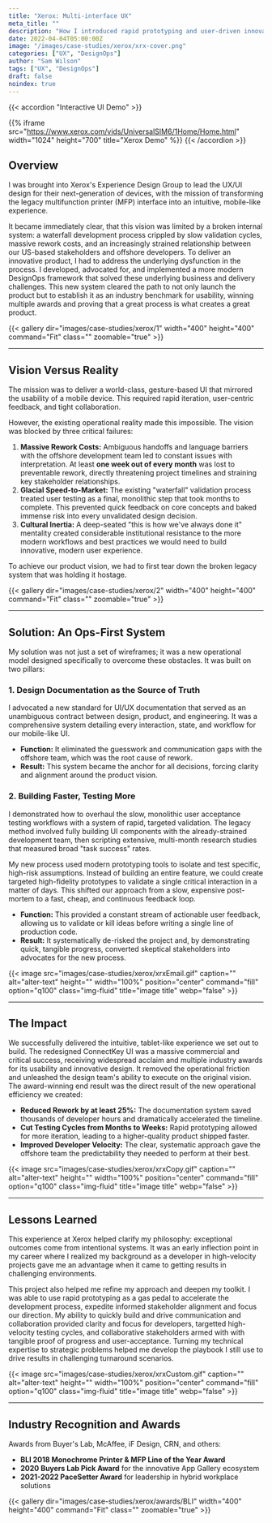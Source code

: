 ```yaml
---
title: "Xerox: Multi-interface UX"
meta_title: ""
description: "How I introduced rapid prototyping and user-driven innovation at a legacy company, resulting in award-winning products."
date: 2022-04-04T05:00:00Z
image: "/images/case-studies/xerox/xrx-cover.png"
categories: ["UX", "DesignOps"]
author: "Sam Wilson"
tags: ["UX", "DesignOps"]
draft: false
noindex: true
---
```

{{< accordion "Interactive UI Demo" >}}

{{% iframe 
    src="https://www.xerox.com/vids/UniversalSIM6/1Home/Home.html" 
    width="1024" 
    height="700" 
    title="Xerox Demo" %}}
{{< /accordion >}}

## Overview

I was brought into Xerox's Experience Design Group to lead the UX/UI design for their next-generation of devices, with the mission of transforming the legacy multifunction printer (MFP) interface into an intuitive, mobile-like experience.

It became immediately clear, that this vision was limited by a broken internal system: a waterfall development process crippled by slow validation cycles, massive rework costs, and an increasingly strained relationship between our US-based stakeholders and offshore developers. To deliver an innovative product, I had to address the underlying dysfunction in the process. I developed, advocated for, and implemented a more modern DesignOps framework that solved these underlying business and delivery challenges. This new system cleared the path to not only launch the product but to establish it as an industry benchmark for usability, winning multiple awards and proving that a great process is what creates a great product.

{{< gallery dir="images/case-studies/xerox/1"
    width="400"
    height="400"
    command="Fit"
    class=""
    zoomable="true" >}}

---

## Vision Versus Reality

The mission was to deliver a world-class, gesture-based UI that mirrored the usability of a mobile device. This required rapid iteration, user-centric feedback, and tight collaboration.

However, the existing operational reality made this impossible. The vision was blocked by three critical failures:

1. **Massive Rework Costs:** Ambiguous handoffs and language barriers with the offshore development team led to constant issues with interpretation. At least **one week out of every month** was lost to preventable rework, directly threatening project timelines and straining key stakeholder relationships.
2. **Glacial Speed-to-Market:** The existing "waterfall" validation process treated user testing as a final, monolithic step that took months to complete. This prevented quick feedback on core concepts and baked immense risk into every unvalidated design decision.
3. **Cultural Inertia:** A deep-seated "this is how we've always done it" mentality created considerable institutional resistance to the more modern workflows and best practices we would need to build innovative, modern user experience.

To achieve our product vision, we had to first tear down the broken legacy system that was holding it hostage.

{{< gallery dir="images/case-studies/xerox/2"
    width="400"
    height="400"
    command="Fit"
    class=""
    zoomable="true" >}}

---

## Solution: An Ops-First System

My solution was not just a set of wireframes; it was a new operational model designed specifically to overcome these obstacles. It was built on two pillars:

### 1. Design Documentation as the Source of Truth

I advocated a new standard for UI/UX documentation that served as an unambiguous contract between design, product, and engineering. It was a comprehensive system detailing every interaction, state, and workflow for our mobile-like UI.

- **Function:** It eliminated the guesswork and communication gaps with the offshore team, which was the root cause of rework.
- **Result:** This system became the anchor for all decisions, forcing clarity and alignment around the product vision.

### 2. Building Faster, Testing More

I demonstrated how to overhaul the slow, monolithic user acceptance testing workflows with a system of rapid, targeted validation. The legacy method involved fully building UI components with the already-strained development team, then scripting extensive, multi-month research studies that measured broad "task success" rates.

My new process used modern prototyping tools to isolate and test specific, high-risk assumptions. Instead of building an entire feature, we could create targeted high-fidelity prototypes to validate a single critical interaction in a matter of days. This shifted our approach from a slow, expensive post-mortem to a fast, cheap, and continuous feedback loop.

- **Function:** This provided a constant stream of actionable user feedback, allowing us to validate or kill ideas before writing a single line of production code.
- **Result:** It systematically de-risked the project and, by demonstrating quick, tangible progress, converted skeptical stakeholders into advocates for the new process.

{{< image src="images/case-studies/xerox/xrxEmail.gif" caption="" alt="alter-text" height="" width="100%" position="center" command="fill" option="q100" class="img-fluid" title="image title"  webp="false" >}}

---

## The Impact

We successfully delivered the intuitive, tablet-like experience we set out to build. The redesigned ConnectKey UI was a massive commercial and critical success, receiving widespread acclaim and multiple industry awards for its usability and innovative design. It removed the operational friction and unleashed the design team's ability to execute on the original vision. The award-winning end result  was the direct result of the new operational efficiency we created:

- **Reduced Rework by at least 25%:** The documentation system saved thousands of developer hours and dramatically accelerated the timeline.
- **Cut Testing Cycles from Months to Weeks:** Rapid prototyping allowed for more iteration, leading to a higher-quality product shipped faster.
- **Improved Developer Velocity:** The clear, systematic approach gave the offshore team the predictability they needed to perform at their best.

{{< image src="images/case-studies/xerox/xrxCopy.gif" caption="" alt="alter-text" height="" width="100%" position="center" command="fill" option="q100" class="img-fluid" title="image title"  webp="false" >}}

---

## Lessons Learned


This experience at Xerox helped clarify my philosophy: exceptional outcomes come from intentional systems. It was an early inflection point in my career where I realized my background as a developer in high-velocity projects gave me an advantage when it came to getting results in challenging environments.

This project also helped me refine my approach and deepen my toolkit. I was able to use rapid prototyping as a gas pedal to accelerate the development process, expedite informed stakeholder alignment and focus our direction. My ability to quickly build and drive communication and collaboration provided clarity and focus for developers, targetted high-velocity testing cycles, and collaborative stakeholders armed with with tangible proof of progress and user-acceptance. Turning my technical expertise to strategic problems helped me develop the playbook I still use to drive results in challenging turnaround scenarios.

{{< image src="images/case-studies/xerox/xrxCustom.gif" caption="" alt="alter-text" height="" width="100%" position="center" command="fill" option="q100" class="img-fluid" title="image title"  webp="false" >}}

---

## Industry Recognition and Awards

Awards from Buyer's Lab, McAffee, iF Design, CRN, and others:

- **BLI 2018 Monochrome Printer & MFP Line of the Year Award**
- **2020 Buyers Lab Pick Award** for the innovative App Gallery ecosystem
- **2021-2022 PaceSetter Award** for leadership in hybrid workplace solutions


{{< gallery dir="images/case-studies/xerox/awards/BLI"
    width="400"
    height="400"
    command="Fit"
    class=""
    zoomable="true" >}}

